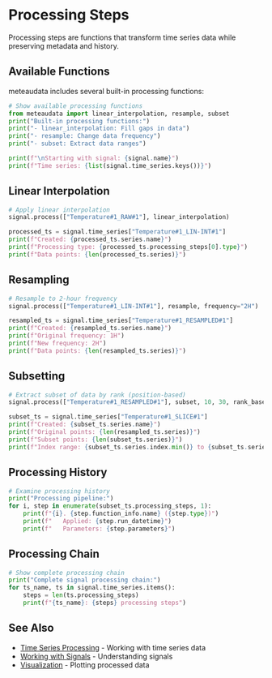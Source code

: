 # Processing Steps

Processing steps are functions that transform time series data while preserving metadata and history.

## Available Functions

meteaudata includes several built-in processing functions:

```python exec="simple_signal"
# Show available processing functions
from meteaudata import linear_interpolation, resample, subset
print("Built-in processing functions:")
print("- linear_interpolation: Fill gaps in data")
print("- resample: Change data frequency") 
print("- subset: Extract data ranges")

print(f"\nStarting with signal: {signal.name}")
print(f"Time series: {list(signal.time_series.keys())}")
```

## Linear Interpolation

```python exec="continue"
# Apply linear interpolation
signal.process(["Temperature#1_RAW#1"], linear_interpolation)

processed_ts = signal.time_series["Temperature#1_LIN-INT#1"]
print(f"Created: {processed_ts.series.name}")
print(f"Processing type: {processed_ts.processing_steps[0].type}")
print(f"Data points: {len(processed_ts.series)}")
```

## Resampling

```python exec="continue" 
# Resample to 2-hour frequency
signal.process(["Temperature#1_LIN-INT#1"], resample, frequency="2H")

resampled_ts = signal.time_series["Temperature#1_RESAMPLED#1"]
print(f"Created: {resampled_ts.series.name}")
print(f"Original frequency: 1H")
print(f"New frequency: 2H")
print(f"Data points: {len(resampled_ts.series)}")
```

## Subsetting

```python exec="continue"
# Extract subset of data by rank (position-based)
signal.process(["Temperature#1_RESAMPLED#1"], subset, 10, 30, rank_based=True)

subset_ts = signal.time_series["Temperature#1_SLICE#1"]
print(f"Created: {subset_ts.series.name}")
print(f"Original points: {len(resampled_ts.series)}")
print(f"Subset points: {len(subset_ts.series)}")
print(f"Index range: {subset_ts.series.index.min()} to {subset_ts.series.index.max()}")
```

## Processing History

```python exec="continue"
# Examine processing history
print("Processing pipeline:")
for i, step in enumerate(subset_ts.processing_steps, 1):
    print(f"{i}. {step.function_info.name} ({step.type})")
    print(f"   Applied: {step.run_datetime}")
    print(f"   Parameters: {step.parameters}")
```

## Processing Chain

```python exec="continue"
# Show complete processing chain
print("Complete signal processing chain:")
for ts_name, ts in signal.time_series.items():
    steps = len(ts.processing_steps)
    print(f"{ts_name}: {steps} processing steps")
```

## See Also

- [Time Series Processing](time-series.md) - Working with time series data
- [Working with Signals](signals.md) - Understanding signals
- [Visualization](visualization.md) - Plotting processed data